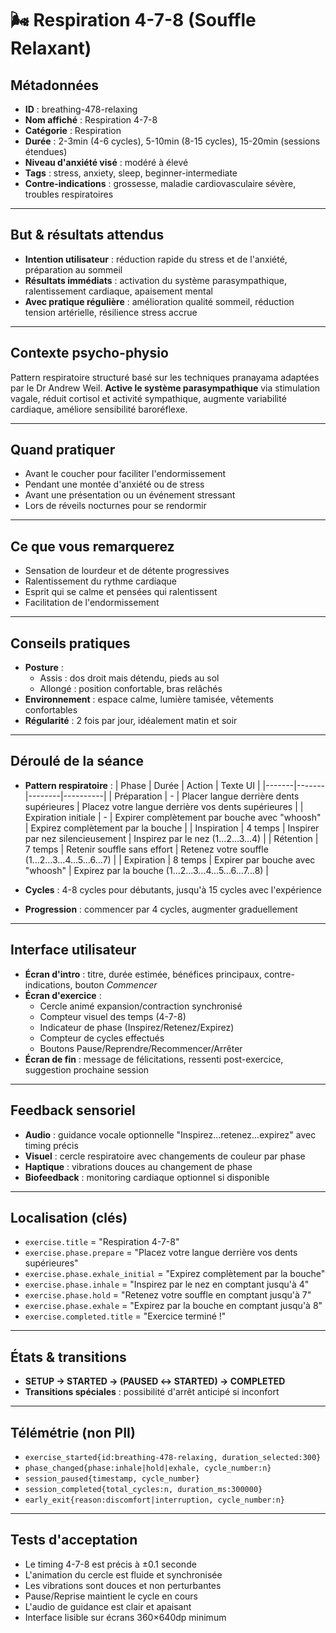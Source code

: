 # 🌬️ Respiration 4-7-8 (Souffle Relaxant)

## Métadonnées
- **ID** : breathing-478-relaxing
- **Nom affiché** : Respiration 4-7-8
- **Catégorie** : Respiration
- **Durée** : 2-3min (4-6 cycles), 5-10min (8-15 cycles), 15-20min (sessions étendues)
- **Niveau d'anxiété visé** : modéré à élevé
- **Tags** : stress, anxiety, sleep, beginner-intermediate
- **Contre-indications** : grossesse, maladie cardiovasculaire sévère, troubles respiratoires

---

## But & résultats attendus
- **Intention utilisateur** : réduction rapide du stress et de l'anxiété, préparation au sommeil
- **Résultats immédiats** : activation du système parasympathique, ralentissement cardiaque, apaisement mental
- **Avec pratique régulière** : amélioration qualité sommeil, réduction tension artérielle, résilience stress accrue

---

## Contexte psycho-physio
Pattern respiratoire structuré basé sur les techniques pranayama adaptées par le Dr Andrew Weil. **Active le système parasympathique** via stimulation vagale, réduit cortisol et activité sympathique, augmente variabilité cardiaque, améliore sensibilité baroréflexe.

---

## Quand pratiquer
- Avant le coucher pour faciliter l'endormissement
- Pendant une montée d'anxiété ou de stress
- Avant une présentation ou un événement stressant
- Lors de réveils nocturnes pour se rendormir

---

## Ce que vous remarquerez
- Sensation de lourdeur et de détente progressives
- Ralentissement du rythme cardiaque
- Esprit qui se calme et pensées qui ralentissent
- Facilitation de l'endormissement

---

## Conseils pratiques
- **Posture** :
  - Assis : dos droit mais détendu, pieds au sol
  - Allongé : position confortable, bras relâchés
- **Environnement** : espace calme, lumière tamisée, vêtements confortables
- **Régularité** : 2 fois par jour, idéalement matin et soir

---

## Déroulé de la séance
- **Pattern respiratoire** :
  | Phase | Durée | Action | Texte UI |
  |-------|-------|--------|----------|
  | Préparation | - | Placer langue derrière dents supérieures | Placez votre langue derrière vos dents supérieures |
  | Expiration initiale | - | Expirer complètement par bouche avec "whoosh" | Expirez complètement par la bouche |
  | Inspiration | 4 temps | Inspirer par nez silencieusement | Inspirez par le nez (1...2...3...4) |
  | Rétention | 7 temps | Retenir souffle sans effort | Retenez votre souffle (1...2...3...4...5...6...7) |
  | Expiration | 8 temps | Expirer par bouche avec "whoosh" | Expirez par la bouche (1...2...3...4...5...6...7...8) |

- **Cycles** : 4-8 cycles pour débutants, jusqu'à 15 cycles avec l'expérience
- **Progression** : commencer par 4 cycles, augmenter graduellement

---

## Interface utilisateur
- **Écran d'intro** : titre, durée estimée, bénéfices principaux, contre-indications, bouton *Commencer*
- **Écran d'exercice** :
  - Cercle animé expansion/contraction synchronisé
  - Compteur visuel des temps (4-7-8)
  - Indicateur de phase (Inspirez/Retenez/Expirez)
  - Compteur de cycles effectués
  - Boutons Pause/Reprendre/Recommencer/Arrêter
- **Écran de fin** : message de félicitations, ressenti post-exercice, suggestion prochaine session

---

## Feedback sensoriel
- **Audio** : guidance vocale optionnelle "Inspirez...retenez...expirez" avec timing précis
- **Visuel** : cercle respiratoire avec changements de couleur par phase
- **Haptique** : vibrations douces au changement de phase
- **Biofeedback** : monitoring cardiaque optionnel si disponible

---

## Localisation (clés)
- `exercise.title` = "Respiration 4-7-8"
- `exercise.phase.prepare` = "Placez votre langue derrière vos dents supérieures"
- `exercise.phase.exhale_initial` = "Expirez complètement par la bouche"
- `exercise.phase.inhale` = "Inspirez par le nez en comptant jusqu'à 4"
- `exercise.phase.hold` = "Retenez votre souffle en comptant jusqu'à 7"
- `exercise.phase.exhale` = "Expirez par la bouche en comptant jusqu'à 8"
- `exercise.completed.title` = "Exercice terminé !"

---

## États & transitions
- **SETUP → STARTED → (PAUSED ↔ STARTED) → COMPLETED**
- **Transitions spéciales** : possibilité d'arrêt anticipé si inconfort

---

## Télémétrie (non PII)
- `exercise_started{id:breathing-478-relaxing, duration_selected:300}`
- `phase_changed{phase:inhale|hold|exhale, cycle_number:n}`
- `session_paused{timestamp, cycle_number}`
- `session_completed{total_cycles:n, duration_ms:300000}`
- `early_exit{reason:discomfort|interruption, cycle_number:n}`

---

## Tests d'acceptation
- Le timing 4-7-8 est précis à ±0.1 seconde
- L'animation du cercle est fluide et synchronisée
- Les vibrations sont douces et non perturbantes
- Pause/Reprise maintient le cycle en cours
- L'audio de guidance est clair et apaisant
- Interface lisible sur écrans 360×640dp minimum
